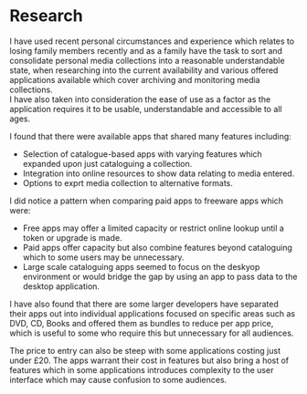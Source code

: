 # Research  

I have used recent personal circumstances and experience which relates to losing family members recently and as a family have the task to sort and consolidate personal media collections into a reasonable understandable state, when researching into the current availability and various offered applications available which cover archiving and monitoring media collections.  
I have also taken into consideration the ease of use as a factor as the application requires it to be usable, understandable and accessible to all ages.  

I found that there were available apps that shared many features including:  
- Selection of catalogue-based apps with varying features which expanded upon just cataloguing a collection.  
- Integration into online resources to show data relating to media entered.  
- Options to exprt media collection to alternative formats.  

I did notice a pattern when comparing paid apps to freeware apps which were:  
- Free apps may offer a limited capacity or restrict online lookup until a token or upgrade is made.  
- Paid apps offer capacity but also combine features beyond cataloguing which to some users may be unnecessary.  
- Large scale cataloguing apps seemed to focus on the deskyop environment or would bridge the gap by using an app to pass data to the desktop application.  

I have also found that there are some larger developers have separated their apps out into individual applications focused on specific areas such as DVD, CD, Books and offered them as bundles to reduce per app price, which is useful to some who require this but unnecessary for all audiences.  

The price to entry can also be steep with some applications costing just under £20.
The apps warrant their cost in features but also bring a host of features which in some applications introduces complexity to the user interface which may cause confusion to some audiences.  
